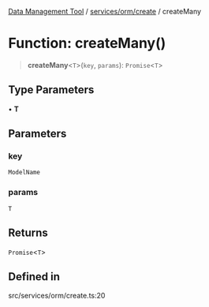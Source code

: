 [Data Management Tool](../../../../index.md) / [services/orm/create](../index.md) / createMany

# Function: createMany()

> **createMany**\<`T`\>(`key`, `params`): `Promise`\<`T`\>

## Type Parameters

• **T**

## Parameters

### key

`ModelName`

### params

`T`

## Returns

`Promise`\<`T`\>

## Defined in

src/services/orm/create.ts:20
